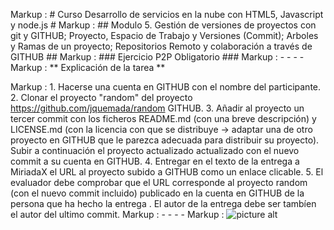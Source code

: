 Markup :  # Curso Desarrollo de servicios en la nube con HTML5, Javascript y node.js #
Markup :  ## Modulo 5. Gestión de versiones de proyectos con git y GITHUB; Proyecto, Espacio de Trabajo y Versiones (Commit); Arboles y Ramas de un proyecto; Repositorios Remoto y colaboración a través de GITHUB ##
Markup :  ### Ejercicio P2P Obligatorio ###
Markup :  - - - -
Markup : ** Explicación de la tarea **

 Markup : 1. Hacerse una cuenta en GITHUB con el nombre del participante.
          2. Clonar el proyecto "random" del proyecto https://github.com/jquemada/random GITHUB.
		  3. Añadir al proyecto un tercer commit con los ficheros README.md (con una breve descripción) y  LICENSE.md (con la licencia con que se distribuye -> adaptar una de otro proyecto en GITHUB que le parezca adecuada para distribuir su proyecto). Subir a continuación el proyecto actualizado actualizado con el nuevo commit a su cuenta en GITHUB.
		  4. Entregar en el texto de la entrega a MiriadaX  el URL al proyecto subido a GITHUB como un enlace clicable.
		  5. El evaluador debe comprobar que el URL corresponde al proyecto random (con el nuevo commit incluido) publicado en la cuenta en GITHUB de la persona que ha hecho la entrega . El autor de la entrega debe ser tambíen el autor del ultimo commit.
Markup :  - - - -
Markup : ![picture alt](https://drive.google.com/file/d/0B5fIl-7v-opiSjZJWVZISjNxVFE/view?usp=sharing "Desarrollo de servicios en la nube")